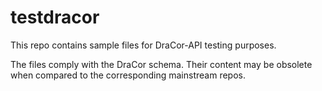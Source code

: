 # testdracor
This repo contains sample files for DraCor-API testing purposes.

The files comply with the DraCor schema. Their content may be obsolete when
compared to the corresponding mainstream repos.

